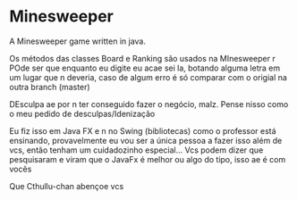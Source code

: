 # Minesweeper
A Minesweeper game written in java.

Os métodos das classes Board e Ranking são usados na MInesweeper
r
POde ser que enquanto eu digite eu acae sei la, botando alguma letra em um lugar que n deveria, caso de algum erro é só comparar com o origial na outra branch (master)

DEsculpa ae por n ter conseguido fazer o negócio, malz. Pense nisso como o meu pedido de desculpas/Idenização

Eu fiz isso em Java FX e n no Swing (bibliotecas) como o professor está ensinando, provavelmente eu vou ser a única pessoa a fazer isso além de vcs, então tenham um cuidadozinho especial... Vcs podem dizer que pesquisaram e viram que o JavaFx é melhor ou algo do tipo, isso ae é com vocês

Que Cthullu-chan abençoe vcs
